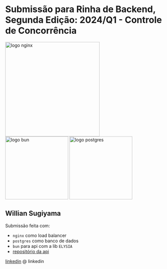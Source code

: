 # Submissão para Rinha de Backend, Segunda Edição: 2024/Q1 - Controle de Concorrência

<img src="https://upload.wikimedia.org/wikipedia/commons/c/c5/Nginx_logo.svg" alt="logo nginx" width="300" height="auto">
<br />
<img src="https://bun.sh/logo.svg" alt="logo bun" width="200" height="auto">
<img src="https://upload.wikimedia.org/wikipedia/commons/2/29/Postgresql_elephant.svg" alt="logo postgres" width="200" height="auto">


## Willian Sugiyama
Submissão feita com:
- `nginx` como load balancer
- `postgres` como banco de dados
- `bun` para api com a lib `ELYSIA`
- [repositório da api](https://github.com/WillianSugiyama/rinhabackend-2024q1-bun)

[linkedin](https://www.linkedin.com/in/willian-sugiyama-3b45b7ba/) @ linkedin